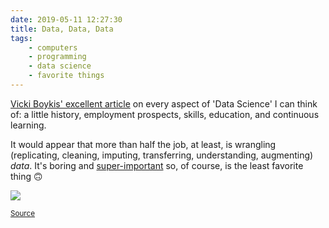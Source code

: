 ```yaml
---
date: 2019-05-11 12:27:30
title: Data, Data, Data
tags:
    - computers
    - programming
    - data science
    - favorite things
---
```


[Vicki Boykis' excellent article](https://veekaybee.github.io/2019/02/13/data-science-is-different/) on every aspect of 'Data Science' I can think of: a little history, employment prospects, skills, education, and continuous learning.

It would appear that more than half the job, at least, is wrangling (replicating, cleaning, imputing, transferring, understanding, augmenting) _data_. It's boring and [super-important](https://veekaybee.github.io/2019/05/10/java8/) so, of course, is the least favorite thing 🙃

![](/misc/d/data_science.jpg)

<small>[Source](https://visit.figure-eight.com/rs/416-ZBE-142/images/CrowdFlower_DataScienceReport.pdf)</small>
